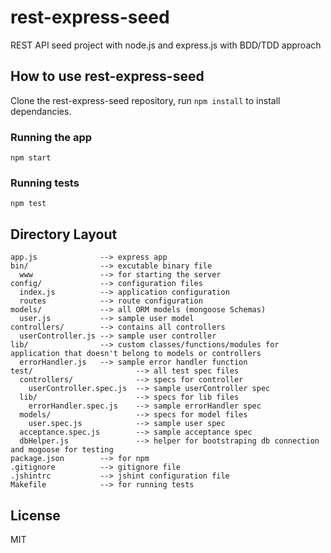 rest-express-seed
=================

REST API seed project with node.js and express.js with BDD/TDD approach

## How to use rest-express-seed

Clone the rest-express-seed repository, run `npm install` to install dependancies.

### Running the app

    npm start

### Running tests

    npm test

## Directory Layout
    
    app.js              --> express app
    bin/                --> excutable binary file
      www               --> for starting the server
    config/             --> configuration files
      index.js          --> application configuration
      routes            --> route configuration
    models/             --> all ORM models (mongoose Schemas)
      user.js           --> sample user model
    controllers/        --> contains all controllers
      userController.js --> sample user controller
    lib/                --> custom classes/functions/modules for application that doesn't belong to models or controllers
      errorHandler.js   --> sample error handler function
    test/                       --> all test spec files
      controllers/              --> specs for controller
        userController.spec.js  --> sample userController spec
      lib/                      --> specs for lib files
        errorHandler.spec.js    --> sample errorHandler spec
      models/                   --> specs for model files
        user.spec.js            --> sample user spec
      acceptance.spec.js        --> sample acceptance spec
      dbHelper.js               --> helper for bootstraping db connection and mogoose for testing
    package.json        --> for npm
    .gitignore          --> gitignore file
    .jshintrc           --> jshint configuration file
    Makefile            --> for running tests
    
## License
MIT

